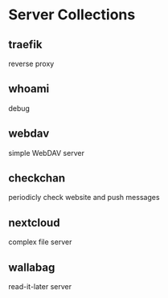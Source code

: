 Server Collections
==================

traefik
---------
reverse proxy

whoami
---------
debug

webdav
--------
simple WebDAV server

checkchan
---------
periodicly check website and push messages

nextcloud
---------
complex file server

wallabag
---------
read-it-later server
